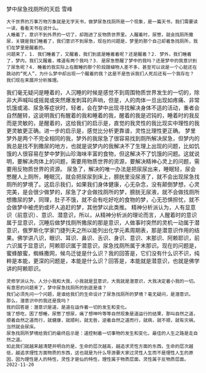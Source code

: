 梦中尿急找厕所的天启
雪峰

    大千世界的万事万物万象就是无字天书，做梦尿急找厕所是一个现象，是一篇天书，我们需要读一读，看看天书在说什么。
    人睡着了，意识不到外界的一切了，却跑进了反物质世界里。人醒着时，尿憋，就会找厕所撒尿，关键是我们睡着了，我们意识不到尿急，现在的问题是，梦里的那个自己却着急找厕所，我们在梦里是醒着的。
    问题来了，1. 我们睡着了，又醒着，我们到底是睡着着呢？还是醒着？2. 梦外，我们睡着了，梦内，我们又醒着，难道有两个我吗？3. 是尿急憋醒了梦中的我吗？还是梦中的我意识到了尿急呢？4. 睡着的我实际上在酣睡的那个阶段跟植物人差不多，甚至可以说是一个心脏还在跳动的“死人”，为什么梦中却出现一个醒着的我？这是不是告诉我们人死后还有一个我存在？
    我们现在来展开分析推理。
我们毫无疑问是睡着的，人沉睡的时候是感觉不到周围物质世界发生的一切的，除非大声喊叫或摇晃或突然爆发刺耳的声响，但是，人的肉体一旦出现如疼痛、非常饥饿或渴、尿急等症状时，轻者，会在梦中出现寻找解决身体不适的活动，重者会自然醒转，这说明我们有醒着的我和睡着的我，醒着的我是迟钝的，睡着时的我反而是灵敏的，是醒着的，这给我们的启示是，直觉的我灵性的我比现实中理性的我更灵敏更正确。进一步的启示是，感觉比分析更靠谱，灵性比理性更正确。
梦里梦外是两个不完全相同的我，梦外的我尿急了很容易找到厕所解决尿急，但梦内的我总是找不到撒尿的地方，也就是说梦内的我解决不了生理上出现的问题，比如饥饿的人很容易在梦中梦到山珍海味丰富的食物，但这解决不了饥饿的问题。这就说明，要解决肉体上的问题，需要用物质世界的资源，要解决精神心灵上的问题，需要用反物质世界的资源。
尿急了，解决的唯一办法是把尿尿出来，睡眠轻，尿会憋醒人上厕所，睡眠沉，就会把尿尿到床上，膀胱里没尿液了，就不会出现尿急找厕所的梦境了。这启示我们，如果我们身体健康，心无杂念，没有颠倒梦想，心灵完美，是会很少做梦的，尿急了才会做找厕所的梦，膀胱无尿液，就不会做找厕所想撒尿的梦，同理，肚子不饿，就不会有吃好吃的食物的梦，心无恐惧担忧，就不会做梦中被虎豹或坏人追赶的梦，其他梦以此类推。
精神分析派认为，人有显意识（前意识）、意识、潜意识，所以，从精神分析派的理论而言，人醒着时的意识属于显意识，沉睡后做梦找厕所撒尿的那是意识，人做事时突然的灵机一动属于潜意识，俄罗斯化学家门捷列夫之所以能列出化学元素周期表，那是潜意识作用的结果。佛学讲八识，眼识、耳识、鼻识、舌识、身识、意识、末那识、阿赖耶识，前六识属于显意识，阿赖耶识属于潜意识，尿急找厕所属于末那识。现在的问题是，蜜蜂酿蜜，蜘蛛撒网，候鸟迁徙是什么识？我的回答是，它们没有什么识不识，纯粹是本能，更深的问题是，本能是什么识？回答是，本能就是潜意识，也就是佛学讲的阿赖耶识。

    灵修学派认为，人分小我和大我，小我就是显意识，大我就是潜意识，大我决定着小我的一切。
    有意思的问题来了，梦中尿急找厕所的到底是谁？
    我们必须先问一个问题，是谁给我们的生命设计了尿急找厕所的梦境？毫无疑问，是潜意识。
    那么，潜意识中的我还是我吗？
    我的回答是：潜意识是道，是道在运作着一切的发生和变化。
    饿了想吃，困了想睡，尿憋了想尿，痛了想呻吟等等自然现象是道运行的结果，那叫自然之道，顺着自然之道而行，就健康，就顺利，就无咎，逆着自然之道而行，就病，就不顺，就有灾祸，当然就会尿床。
    尿急找厕所梦境给我们的最终启示是：道控制着一切事物的发生和变化，最佳的人生之路是走自然之道。
    如此我们就越来越清楚并明白的是，生命的层次越高，越追求灵性方面的东西，生命的层次越低，越追求理性方面物质的东西，这也就是为什么导游要大家过灵性人生而不是理性人生的原因，因为理性是人的特性，灵性才是仙的特性，理性属于物质层面，灵性属于反物质层面。
    2022-11-20